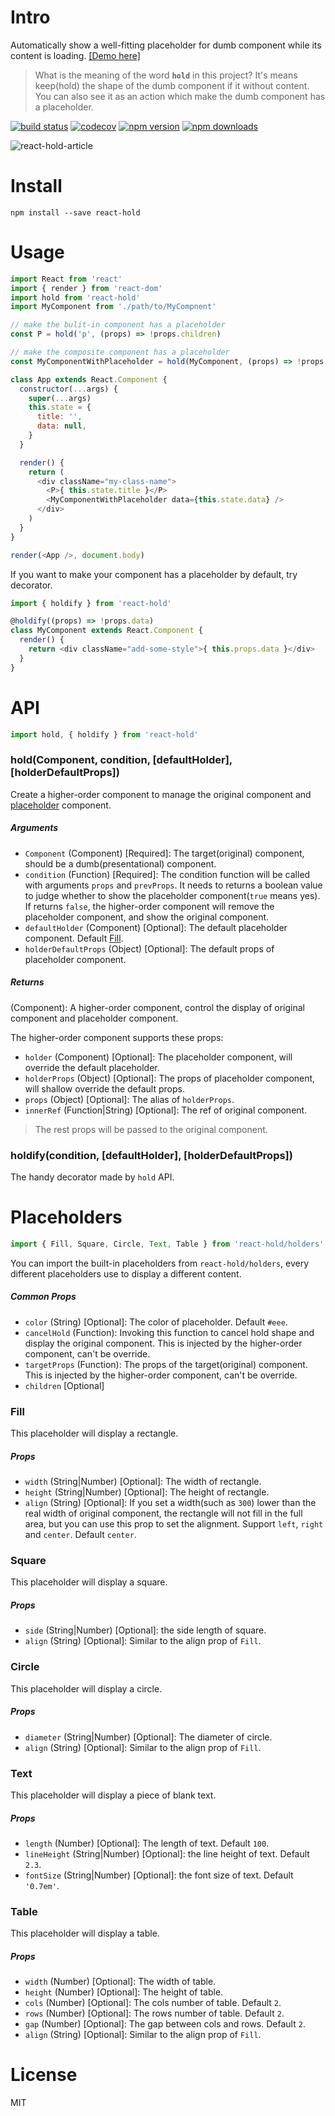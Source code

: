 # Intro

Automatically show a well-fitting placeholder for dumb component while its content is loading. [[Demo here]](http://toplan.github.io/react-hold/)

> What is the meaning of the word **`hold`** in this project? It's means keep(hold) the shape of the dumb component if it without content. You can also see it as an action which make the dumb component has a placeholder.

[![build status](https://travis-ci.org/toplan/react-hold.svg?branch=master)](https://travis-ci.org/toplan/react-hold)
[![codecov](https://codecov.io/gh/toplan/react-hold/branch/master/graph/badge.svg)](https://codecov.io/gh/toplan/react-hold)
[![npm version](https://img.shields.io/npm/v/react-hold.svg)](https://www.npmjs.com/package/react-hold)
[![npm downloads](https://img.shields.io/npm/dm/react-hold.svg)](https://www.npmjs.com/package/react-hold)

![react-hold-article](http://toplan.github.io/img/react-hold-article.gif)

# Install

```
npm install --save react-hold
```

# Usage

```js
import React from 'react'
import { render } from 'react-dom'
import hold from 'react-hold'
import MyComponent from './path/to/MyCompnent'

// make the bulit-in component has a placeholder
const P = hold('p', (props) => !props.children)

// make the composite component has a placeholder
const MyComponentWithPlaceholder = hold(MyComponent, (props) => !props.data)

class App extends React.Component {
  constructor(...args) {
    super(...args)
    this.state = {
      title: '',
      data: null,
    }
  }

  render() {
    return (
      <div className="my-class-name">
        <P>{ this.state.title }</P>
        <MyComponentWithPlaceholder data={this.state.data} />
      </div>
    )
  }
}

render(<App />, document.body)
```

If you want to make your component has a placeholder by default, try decorator.

```js
import { holdify } from 'react-hold'

@holdify((props) => !props.data)
class MyComponent extends React.Component {
  render() {
    return <div className="add-some-style">{ this.props.data }</div>
  }
}
```
# API

```js
import hold, { holdify } from 'react-hold'
```

### hold(Component, condition, [defaultHolder], [holderDefaultProps])

Create a higher-order component to manage the original component and [placeholder](#placeholders) component.

##### Arguments

- `Component` (Component) [Required]: The target(original) component, should be a dumb(presentational) component.
- `condition` (Function) [Required]: The condition function will be called with arguments `props` and `prevProps`.
It needs to returns a boolean value to judge whether to show the placeholder component(`true` means yes).
If returns `false`, the higher-order component will remove the placeholder component, and show the original component.
- `defaultHolder` (Component) [Optional]: The default placeholder component. Default [Fill](#fill).
- `holderDefaultProps` (Object) [Optional]: The default props of placeholder component.

##### Returns

(Component): A higher-order component, control the display of original component and placeholder component.

The higher-order component supports these props:
- `holder` (Component) [Optional]: The placeholder component, will override the default placeholder.
- `holderProps` (Object) [Optional]: The props of placeholder component, will shallow override the default props.
- `props` (Object) [Optional]: The alias of `holderProps`.
- `innerRef` (Function|String) [Optional]: The ref of original component.

> The rest props will be passed to the original component.

### holdify(condition, [defaultHolder], [holderDefaultProps])

The handy decorator made by `hold` API.

# Placeholders

```js
import { Fill, Square, Circle, Text, Table } from 'react-hold/holders'
```

You can import the built-in placeholders from `react-hold/holders`, every different placeholders use to display a different content.

##### Common Props
- `color` (String) [Optional]: The color of placeholder. Default `#eee`.
- `cancelHold` (Function): Invoking this function to cancel hold shape and display the original component. This is injected by the higher-order component, can't be override.
- `targetProps` (Function): The props of the target(original) component. This is injected by the higher-order component, can't be override.
- `children` [Optional]

### Fill

This placeholder will display a rectangle.

##### Props
- `width` (String|Number) [Optional]: The width of rectangle.
- `height` (String|Number) [Optional]: The height of rectangle.
- `align` (String) [Optional]: If you set a width(such as `300`) lower than the real width of original component,
the rectangle will not fill in the full area, but you can use this prop to set the alignment.
Support `left`, `right` and `center`. Default `center`.

### Square

This placeholder will display a square.

##### Props
- `side` (String|Number) [Optional]: the side length of square.
- `align` (String) [Optional]: Similar to the align prop of `Fill`.

### Circle

This placeholder will display a circle.

##### Props
- `diameter` (String|Number) [Optional]: The diameter of circle.
- `align` (String) [Optional]: Similar to the align prop of `Fill`.

### Text

This placeholder will display a piece of blank text.

##### Props
- `length` (Number) [Optional]: The length of text. Default `100`.
- `lineHeight` (String|Number) [Optional]: the line height of text. Default `2.3`.
- `fontSize` (String|Number) [Optional]: the font size of text. Default `'0.7em'`.

### Table

This placeholder will display a table.

##### Props
- `width` (Number) [Optional]: The width of table.
- `height` (Number) [Optional]: The height of table.
- `cols` (Number) [Optional]: The cols number of table. Default `2`.
- `rows` (Number) [Optional]: The rows number of table. Default `2`.
- `gap` (Number) [Optional]: The gap between cols and rows. Default `2`.
- `align` (String) [Optional]: Similar to the align prop of `Fill`.

# License

MIT

